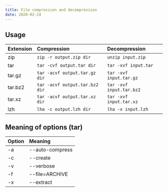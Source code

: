 ```yaml
---
title: File compression and decompression
date: 2020-02-24
---
```

## Usage

| Extension | Compression | Decompression |
| :-------- | :---------- | :------------ |
| zip       | `zip -r output.zip dir`           | `unzip input.zip`         |
| tar       | `tar -cvf output.tar dir`         | `tar -xvf input.tar`      |
| tar.gz    | `tar -acvf output.tar.gz dir`     | `tar -xvf input.tar.gz`   |
| tar.bz2   | `tar -acvf output.tar.bz2 dir`    | `tar -xvf input.tar.bz2`  |
| tar.xz    | `tar -acvf output.tar.xz dir`     | `tar -xvf input.tar.xz`   |
| lzh       | `lha -c output.lzh dir`           | `lha -x input.lzh`        |

## Meaning of options (tar)

| Option | Meaning |
|:-------|:--------|
| -a     | --auto-compress  |
| -c     | --create         |
| -v     | --verbose        |
| -f     | --file=ARCHIVE   |
| -x     | --extract        |
